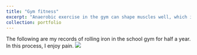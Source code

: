 ```yaml
---
title: "Gym fitness"
excerpt: "Anaerobic exercise in the gym can shape muscles well, which is suitable for increasing muscle and releasing pressure"
collection: portfolio
---
```


The following are my records of rolling iron in the school gym for half a year. In this process, I enjoy pain.
<img src='/images/fitness-month.png'>
